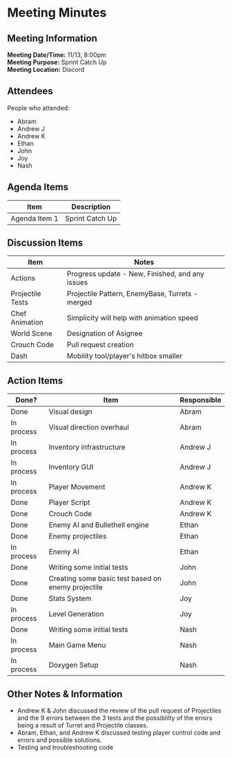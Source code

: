 # Meeting Minutes
## Meeting Information
**Meeting Date/Time:** 11/13, 8:00pm<br> 
**Meeting Purpose:** Sprint Catch Up<br>
**Meeting Location:** Discord <br>

## Attendees
People who attended:
- Abram 
- Andrew J
- Andrew K
- Ethan
- John
- Joy
- Nash

## Agenda Items

Item | Description
---- | ----
Agenda Item 1 | Sprint Catch Up

## Discussion Items
Item | Notes |
---- | ---- | 
Actions | Progress update - New, Finished, and any issues |
Projectile Tests | Projectile Pattern, EnemyBase, Turrets - merged |
Chef Animation | Simplicity will help with animation speed
World Scene | Designation of Asignee
Crouch Code | Pull request creation
Dash | Mobility tool/player's hitbox smaller


## Action Items
| Done? | Item | Responsible | 
| ---- | ---- | ---- | 
| Done | Visual design | Abram |  
| In process | Visual direction overhaul | Abram |
| In process | Inventory infrastructure | Andrew J | 
| In process | Inventory GUI | Andrew J | 
| In process | Player Movement | Andrew K | 
| Done | Player Script | Andrew K |
| Done | Crouch Code | Andrew K |
| Done | Enemy AI and Bullethell engine | Ethan | 
| Done | Enemy projectiles | Ethan |
| In process | Enemy AI | Ethan |
| Done | Writing some initial tests | John | 
| Done | Creating some basic test based on enemy projectile | John |
| Done | Stats System | Joy | 
| In process | Level Generation | Joy |
| Done | Writing some initial tests | Nash |  
| In process | Main Game Menu | Nash |
| In process | Doxygen Setup | Nash |


## Other Notes & Information
- Andrew K & John discussed the review of the pull request of Projectiles and the 9 errors between the 3 tests and the possiblilty of the errors being a result of Turret and Projectile classes. 
- Abram, Ethan, and Andrew K discussed testing player control code and errors and possible solutions.
- Testing and troubleshooting code
